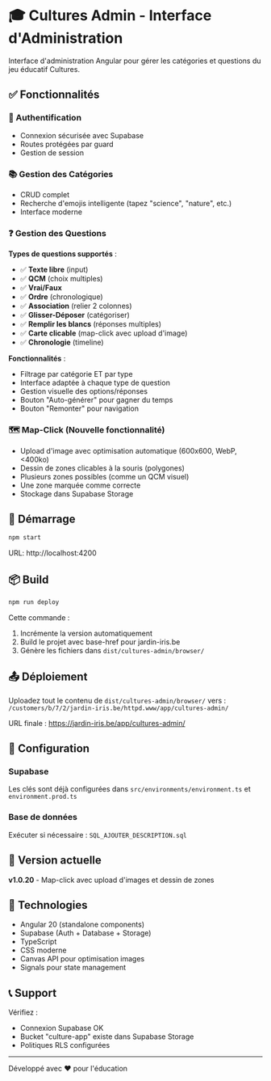 # 🎓 Cultures Admin - Interface d'Administration

Interface d'administration Angular pour gérer les catégories et questions du jeu éducatif Cultures.

## ✅ Fonctionnalités

### 🔐 Authentification

- Connexion sécurisée avec Supabase
- Routes protégées par guard
- Gestion de session

### 📚 Gestion des Catégories

- CRUD complet
- Recherche d'emojis intelligente (tapez "science", "nature", etc.)
- Interface moderne

### ❓ Gestion des Questions

**Types de questions supportés** :

- ✅ **Texte libre** (input)
- ✅ **QCM** (choix multiples)
- ✅ **Vrai/Faux**
- ✅ **Ordre** (chronologique)
- ✅ **Association** (relier 2 colonnes)
- ✅ **Glisser-Déposer** (catégoriser)
- ✅ **Remplir les blancs** (réponses multiples)
- ✅ **Carte clicable** (map-click avec upload d'image)
- ✅ **Chronologie** (timeline)

**Fonctionnalités** :

- Filtrage par catégorie ET par type
- Interface adaptée à chaque type de question
- Gestion visuelle des options/réponses
- Bouton "Auto-générer" pour gagner du temps
- Bouton "Remonter" pour navigation

### 🗺️ Map-Click (Nouvelle fonctionnalité)

- Upload d'image avec optimisation automatique (600x600, WebP, <400ko)
- Dessin de zones clicables à la souris (polygones)
- Plusieurs zones possibles (comme un QCM visuel)
- Une zone marquée comme correcte
- Stockage dans Supabase Storage

## 🚀 Démarrage

```bash
npm start
```

URL: http://localhost:4200

## 📦 Build

```bash
npm run deploy
```

Cette commande :

1. Incrémente la version automatiquement
2. Build le projet avec base-href pour jardin-iris.be
3. Génère les fichiers dans `dist/cultures-admin/browser/`

## 📤 Déploiement

Uploadez tout le contenu de `dist/cultures-admin/browser/` vers :
`/customers/b/7/2/jardin-iris.be/httpd.www/app/cultures-admin/`

URL finale : https://jardin-iris.be/app/cultures-admin/

## 🔧 Configuration

### Supabase

Les clés sont déjà configurées dans `src/environments/environment.ts` et `environment.prod.ts`

### Base de données

Exécuter si nécessaire : `SQL_AJOUTER_DESCRIPTION.sql`

## 📝 Version actuelle

**v1.0.20** - Map-click avec upload d'images et dessin de zones

## 🎨 Technologies

- Angular 20 (standalone components)
- Supabase (Auth + Database + Storage)
- TypeScript
- CSS moderne
- Canvas API pour optimisation images
- Signals pour state management

## 📞 Support

Vérifiez :

- Connexion Supabase OK
- Bucket "culture-app" existe dans Supabase Storage
- Politiques RLS configurées

---

Développé avec ❤️ pour l'éducation
